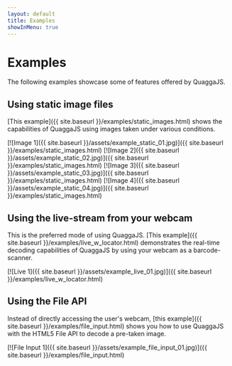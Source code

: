 ```yaml
---
layout: default
title: Examples
showInMenu: true
---
```


Examples
========

The following examples showcase some of features offered by QuaggaJS.

## Using static image files

[This example]({{ site.baseurl }}/examples/static_images.html) shows the capabilities of QuaggaJS using images taken under various conditions.

[![Image 1]({{ site.baseurl }}/assets/example_static_01.jpg)]({{ site.baseurl }}/examples/static_images.html)
[![Image 2]({{ site.baseurl }}/assets/example_static_02.jpg)]({{ site.baseurl }}/examples/static_images.html)
[![Image 3]({{ site.baseurl }}/assets/example_static_03.jpg)]({{ site.baseurl }}/examples/static_images.html)
[![Image 4]({{ site.baseurl }}/assets/example_static_04.jpg)]({{ site.baseurl }}/examples/static_images.html)

## Using the live-stream from your webcam

This is the preferred mode of using QuaggaJS. [This example]({{ site.baseurl }}/examples/live_w_locator.html)  demonstrates the real-time decoding capabilities of QuaggaJS by using your
webcam as a barcode-scanner.

[![Live 1]({{ site.baseurl }}/assets/example_live_01.jpg)]({{ site.baseurl }}/examples/live_w_locator.html)

## Using the File API

Instead of directly accessing the user's webcam, [this example]({{ site.baseurl }}/examples/file_input.html)  shows you how to use QuaggaJS with the HTML5 File API to decode a pre-taken image.

[![File Input 1]({{ site.baseurl }}/assets/example_file_input_01.jpg)]({{ site.baseurl }}/examples/file_input.html)